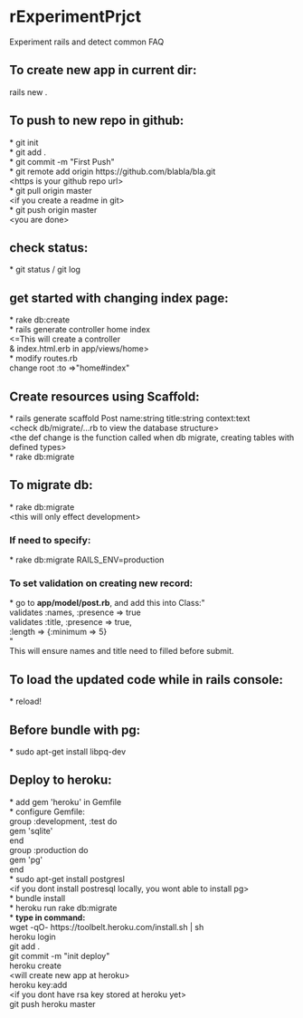 rExperimentPrjct
================

Experiment rails and detect common FAQ

<h2>To create new app in current dir:</h2>
<p>rails new .<p>

<h2>To push to new repo in github:</h2>
* git init<br />
* git add .<br />
* git commit -m "First Push"<br />
* git remote add origin https://github.com/blabla/bla.git<br />
&lt;https is your github repo url&gt;<br />
* git pull origin master <br />
&lt;if you create a readme in git&gt;<br/>
* git push origin master<br/>
&lt;you are done&gt;


<h2>check status:</h2>
* git status / git log

<h2>get started with changing index page:</h2>
* rake db:create<br />
* rails generate controller home index<br />
&lt;=This will create a controller<br />
&amp; index.html.erb in app/views/home&gt;<br />
* modify routes.rb<br />			
change root :to =&gt;"home#index"

<h2>Create resources using Scaffold:</h2>
* rails generate scaffold Post name:string title:string context:text<br />
&lt;check db/migrate/...rb to view the database structure&gt;<br />
&lt;the def change is the function called when db migrate, creating tables with defined types&gt;<br />
* rake db:migrate 

<h2>To migrate db:</h2>
* rake db:migrate<br />
&lt;this will only effect development&gt;<br />
<h3>If need to specify:</h3>
* rake db:migrate RAILS&lowbar;ENV=production

<h3>To set validation on creating new record:</h3>
* go to <b>app/model/post.rb</b>, and add this into Class:"<br />
validates :names,	:presence =&gt; true<br />
validates :title,	:presence =&gt; true,<br />
:length =&gt; {:minimum =&gt; 5}<br />
"<br />
This will ensure names and title need to filled before submit.

<h2>To load the updated code while in rails console:</h2>
*  reload!

<h2>Before bundle with pg:</h2>
* sudo apt-get install libpq-dev

<h2>Deploy to heroku:</h2>
* add gem 'heroku' in Gemfile<br />
* configure Gemfile:<br />
group :development, :test do<br/>
   gem 'sqlite'<br />
end<br/>
group :production do<br />
   gem 'pg'<br />
end<br />
* sudo apt-get install postgresl<br />
&lt;if you dont install postresql locally, you wont able to install pg&gt;<br />
* bundle install<br />
* heroku run rake db:migrate<br />
* <b>type in command:</b> <br />
wget -qO- https://toolbelt.heroku.com/install.sh | sh<br />
heroku login<br />
git add .<br />
git commit -m "init deploy"<br />
heroku create<br />	
&lt;will create new app at heroku&gt;<br />
heroku key:add<br />	
&lt;if you dont have rsa key stored at heroku yet&gt;<br />
git push heroku master<br />



